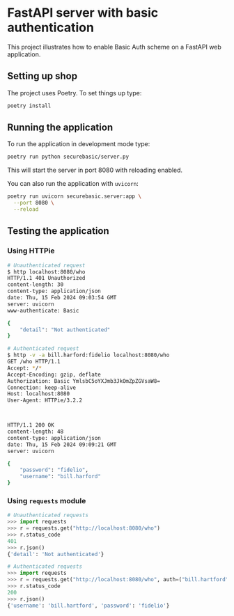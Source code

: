 # FastAPI server with basic authentication

This project illustrates how to enable Basic Auth scheme on a FastAPI web application.


## Setting up shop

The project uses Poetry. To set things up type:

```bash
poetry install
```

## Running the application

To run the application in development mode type:

```bash
poetry run python securebasic/server.py
```

This will start the server in port 8080 with reloading enabled.

You can also run the application with `uvicorn`:

```bash
poetry run uvicorn securebasic.server:app \
  --port 8080 \
  --reload
```

## Testing the application

### Using HTTPie

```bash
# Unauthenticated request
$ http localhost:8080/who
HTTP/1.1 401 Unauthorized
content-length: 30
content-type: application/json
date: Thu, 15 Feb 2024 09:03:54 GMT
server: uvicorn
www-authenticate: Basic

{
    "detail": "Not authenticated"
}
```

```bash
# Authenticated request
$ http -v -a bill.harford:fidelio localhost:8080/who
GET /who HTTP/1.1
Accept: */*
Accept-Encoding: gzip, deflate
Authorization: Basic YmlsbC5oYXJmb3JkOmZpZGVsaW8=
Connection: keep-alive
Host: localhost:8080
User-Agent: HTTPie/3.2.2



HTTP/1.1 200 OK
content-length: 48
content-type: application/json
date: Thu, 15 Feb 2024 09:09:21 GMT
server: uvicorn

{
    "password": "fidelio",
    "username": "bill.harford"
}
```

### Using `requests` module

```python
# Unauthenticated requests
>>> import requests
>>> r = requests.get("http://localhost:8080/who")
>>> r.status_code
401
>>> r.json()
{'detail': 'Not authenticated'}
```

```python
# Authenticated requests
>>> import requests
>>> r = requests.get("http://localhost:8080/who", auth=("bill.hartford", "fidelio"))
>>> r.status_code
200
>>> r.json()
{'username': 'bill.hartford', 'password': 'fidelio'}
```
